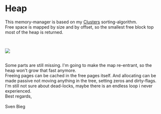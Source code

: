 <h1>Heap</h1>

<p>
This memory-manager is based on my <a href="http://www.github.com/svenbieg/clusters">Clusters</a> sorting-algorithm.<br />
Free space is mapped by size and by offset, so the smallest free block top most of the heap is returned.<br />
</p><br />

<img src="https://user-images.githubusercontent.com/12587394/103431851-2114df80-4bd7-11eb-82fd-5c87cd22f8e0.jpg" /><br />
<br />

<p>
Some parts are still missing. I'm going to make the map re-entrant, so the heap won't grow that fast anymore.<br />
Freeing pages can be cached in the free pages itself. And allocating can be made passive not moving anything in the tree, setting zeros and dirty-flags.<br />
I'm still not sure about dead-locks, maybe there is an endless loop i never experienced.

<br />
Best regards,<br />
<br />
Sven Bieg
</p><br />

<br /><br /><br /><br /><br />
